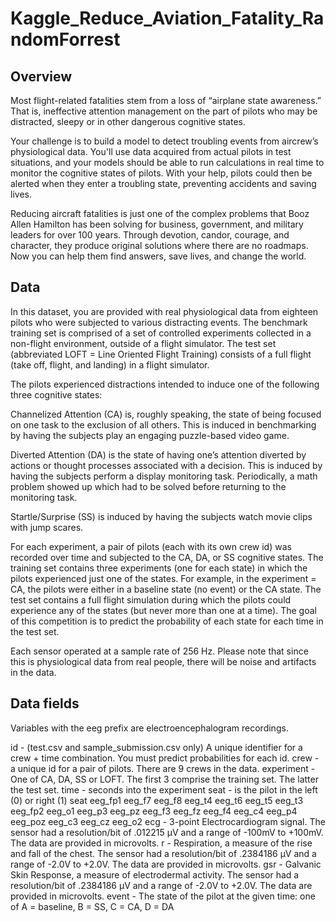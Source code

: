 # Kaggle_Reduce_Aviation_Fatality_RandomForrest

Overview
--------

Most flight-related fatalities stem from a loss of “airplane state awareness.” That is, ineffective attention management on the part of pilots who may be distracted, sleepy or in other dangerous cognitive states.

Your challenge is to build a model to detect troubling events from aircrew’s physiological data. You'll use data acquired from actual pilots in test situations, and your models should be able to run calculations in real time to monitor the cognitive states of pilots. With your help, pilots could then be alerted when they enter a troubling state, preventing accidents and saving lives.

Reducing aircraft fatalities is just one of the complex problems that Booz Allen Hamilton has been solving for business, government, and military leaders for over 100 years. Through devotion, candor, courage, and character, they produce original solutions where there are no roadmaps. Now you can help them find answers, save lives, and change the world.

Data
----

In this dataset, you are provided with real physiological data from eighteen pilots who were subjected to various distracting events. The benchmark training set is comprised of a set of controlled experiments collected in a non-flight environment, outside of a flight simulator. The test set (abbreviated LOFT = Line Oriented Flight Training) consists of a full flight (take off, flight, and landing) in a flight simulator.

The pilots experienced distractions intended to induce one of the following three cognitive states:

Channelized Attention (CA) is, roughly speaking, the state of being focused on one task to the exclusion of all others. This is induced in benchmarking by having the subjects play an engaging puzzle-based video game.

Diverted Attention (DA) is the state of having one’s attention diverted by actions or thought processes associated with a decision. This is induced by having the subjects perform a display monitoring task. Periodically, a math problem showed up which had to be solved before returning to the monitoring task.

Startle/Surprise (SS) is induced by having the subjects watch movie clips with jump scares.

For each experiment, a pair of pilots (each with its own crew id) was recorded over time and subjected to the CA, DA, or SS cognitive states. The training set contains three experiments (one for each state) in which the pilots experienced just one of the states. For example, in the experiment = CA, the pilots were either in a baseline state (no event) or the CA state. The test set contains a full flight simulation during which the pilots could experience any of the states (but never more than one at a time). The goal of this competition is to predict the probability of each state for each time in the test set.

Each sensor operated at a sample rate of 256 Hz. Please note that since this is physiological data from real people, there will be noise and artifacts in the data.

Data fields
-----------

Variables with the eeg prefix are electroencephalogram recordings.

id - (test.csv and sample_submission.csv only) A unique identifier for a crew + time combination. You must predict probabilities for each id.
crew - a unique id for a pair of pilots. There are 9 crews in the data.
experiment - One of CA, DA, SS or LOFT. The first 3 comprise the training set. The latter the test set.
time - seconds into the experiment
seat - is the pilot in the left (0) or right (1) seat
eeg_fp1
eeg_f7
eeg_f8
eeg_t4
eeg_t6
eeg_t5
eeg_t3
eeg_fp2
eeg_o1
eeg_p3
eeg_pz
eeg_f3
eeg_fz
eeg_f4
eeg_c4
eeg_p4
eeg_poz
eeg_c3
eeg_cz
eeg_o2
ecg - 3-point Electrocardiogram signal. The sensor had a resolution/bit of .012215 µV and a range of -100mV to +100mV. The data are provided in microvolts.
r - Respiration, a measure of the rise and fall of the chest. The sensor had a resolution/bit of .2384186 µV and a range of -2.0V to +2.0V. The data are provided in microvolts.
gsr - Galvanic Skin Response, a measure of electrodermal activity. The sensor had a resolution/bit of .2384186 µV and a range of -2.0V to +2.0V. The data are provided in microvolts.
event - The state of the pilot at the given time: one of A = baseline, B = SS, C = CA, D = DA
